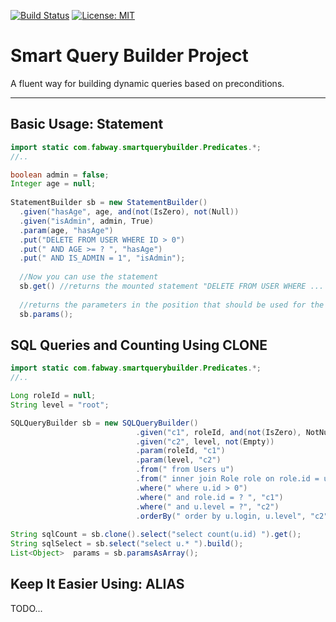 [![Build Status](https://travis-ci.org/fabricioepa/smartquerybuilder.svg?branch=master)](https://travis-ci.org/fabricioepa/smartquerybuilder)
[![License: MIT](https://img.shields.io/badge/License-MIT-yellow.svg)](https://opensource.org/licenses/MIT)


# Smart Query Builder Project

A fluent way for building dynamic queries based on preconditions.

---

## Basic Usage: Statement

```java
import static com.fabway.smartquerybuilder.Predicates.*;
//..

boolean admin = false;
Integer age = null;
  
StatementBuilder sb = new StatementBuilder()
  .given("hasAge", age, and(not(IsZero), not(Null))
  .given("isAdmin", admin, True)
  .param(age, "hasAge")
  .put("DELETE FROM USER WHERE ID > 0")
  .put(" AND AGE >= ? ", "hasAge")
  .put(" AND IS_ADMIN = 1", "isAdmin");
  
  //Now you can use the statement
  sb.get() //returns the mounted statement "DELETE FROM USER WHERE ... "
  
  //returns the parameters in the position that should be used for the built statement
  sb.params();
 ```
 
 ## SQL Queries and Counting Using CLONE
```java
import static com.fabway.smartquerybuilder.Predicates.*;
//..

Long roleId = null;
String level = "root";

SQLQueryBuilder sb = new SQLQueryBuilder()
                            .given("c1", roleId, and(not(IsZero), NotNull))
                            .given("c2", level, not(Empty))
                            .param(roleId, "c1")
                            .param(level, "c2")
                            .from(" from Users u")
                            .from(" inner join Role role on role.id = u.role_id ", "c1")
                            .where(" where u.id > 0")
                            .where(" and role.id = ? ", "c1")
                            .where(" and u.level = ?", "c2")
                            .orderBy(" order by u.login, u.level", "c2");
 
String sqlCount = sb.clone().select("select count(u.id) ").get();
String sqlSelect = sb.select("select u.* ").build();
List<Object>  params = sb.paramsAsArray();
 ```
 
## Keep It Easier Using: ALIAS


TODO...

